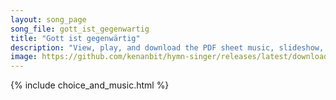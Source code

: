 ```yaml
---
layout: song_page
song_file: gott_ist_gegenwartig
title: "Gott ist gegenwärtig"
description: "View, play, and download the PDF sheet music, slideshow, and audio. Lyrics: Gott ist gegenwärtig. Lasset uns anbeten und in Ehrfurcht vor ihn treten. Gott ist in der Mitte. Alles in uns schweige und sich innigst vor ihm beuge.... german christian 4part chords"
image: https://github.com/kenanbit/hymn-singer/releases/latest/download/gott_ist_gegenwartig-trad.png
---
```


{% include choice_and_music.html %}